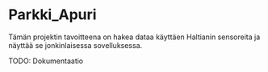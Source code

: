 # Parkki_Apuri
Tämän projektin tavoitteena on hakea dataa käyttäen Haltianin sensoreita ja näyttää se jonkinlaisessa sovelluksessa.

TODO: Dokumentaatio

